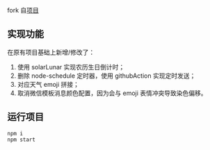fork 自[项目](https://github.com/lazy-tomato/wechat_message)

## 实现功能

在原有项目基础上新增/修改了：

1. 使用 solarLunar 实现农历生日倒计时；
2. 删除 node-schedule 定时器，使用 githubAction 实现定时发送；
3. 对应天气 emoji 拼接；
4. 取消微信模板消息颜色配置，因为会与 emoji 表情冲突导致染色偏移。

## 运行项目

```shell
npm i
npm start
```
